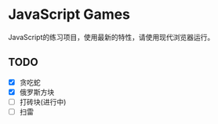 # JavaScript Games

JavaScript的练习项目，使用最新的特性，请使用现代浏览器运行。

## TODO
* [X] 贪吃蛇
* [X] 俄罗斯方块
* [ ] 打砖块(进行中)
* [ ] 扫雷
